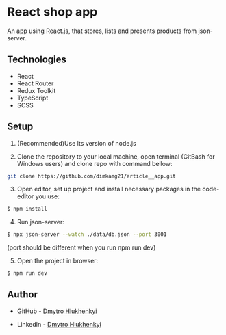 # React shop app

An app using React.js, that stores, lists and presents products from json-server.

## Technologies

- React
- React Router
- Redux Toolkit
- TypeScript
- SCSS


## Setup

1. (Recommended)Use lts version of node.js <br>

2. Clone the repository to your local machine, open terminal (GitBash for Windows users) and clone repo with command bellow:

```sh
git clone https://github.com/dimkamg21/article__app.git
```

3. Open editor, set up project and install necessary packages in the code-editor you use:

```sh
$ npm install
```


4. Run json-server:

```sh
$ npx json-server --watch ./data/db.json --port 3001
```
(port should be different when you run  npm run dev)

5. Open the project in browser:

```sh
$ npm run dev
```


## Author

- GitHub - [Dmytro Hlukhenkyi](https://github.com/dimkamg21)

- LinkedIn - [Dmytro Hlukhenkyi](https://www.linkedin.com/in/dmytro-hlukhenkyi/)

